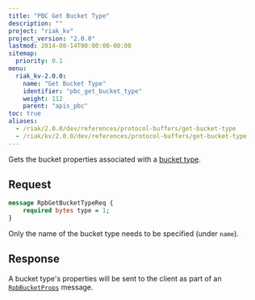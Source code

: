 ```yaml
---
title: "PBC Get Bucket Type"
description: ""
project: "riak_kv"
project_version: "2.0.0"
lastmod: 2014-08-14T00:00:00-00:00
sitemap:
  priority: 0.1
menu:
  riak_kv-2.0.0:
    name: "Get Bucket Type"
    identifier: "pbc_get_bucket_type"
    weight: 112
    parent: "apis_pbc"
toc: true
aliases:
  - /riak/2.0.0/dev/references/protocol-buffers/get-bucket-type
  - /riak/kv/2.0.0/dev/references/protocol-buffers/get-bucket-type
---
```


Gets the bucket properties associated with a [bucket type]({{<baseurl>}}riak/kv/2.0.0/using/cluster-operations/bucket-types).

## Request

```protobuf
message RpbGetBucketTypeReq {
    required bytes type = 1;
}
```

Only the name of the bucket type needs to be specified (under `name`).

## Response

A bucket type's properties will be sent to the client as part of an
[`RpbBucketProps`]({{<baseurl>}}riak/kv/2.0.0/developing/api/protocol-buffers/get-bucket-props) message.
